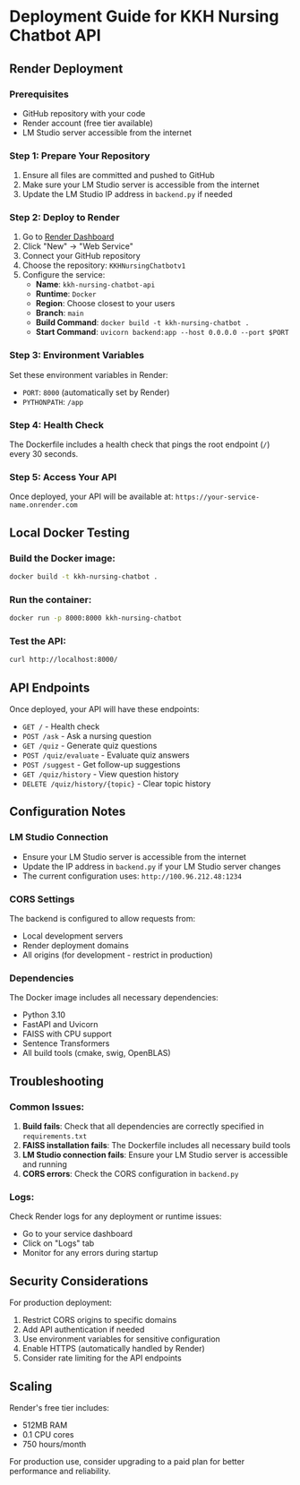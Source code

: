 # Deployment Guide for KKH Nursing Chatbot API

## Render Deployment

### Prerequisites
- GitHub repository with your code
- Render account (free tier available)
- LM Studio server accessible from the internet

### Step 1: Prepare Your Repository
1. Ensure all files are committed and pushed to GitHub
2. Make sure your LM Studio server is accessible from the internet
3. Update the LM Studio IP address in `backend.py` if needed

### Step 2: Deploy to Render
1. Go to [Render Dashboard](https://dashboard.render.com/)
2. Click "New" → "Web Service"
3. Connect your GitHub repository
4. Choose the repository: `KKHNursingChatbotv1`
5. Configure the service:
   - **Name**: `kkh-nursing-chatbot-api`
   - **Runtime**: `Docker`
   - **Region**: Choose closest to your users
   - **Branch**: `main`
   - **Build Command**: `docker build -t kkh-nursing-chatbot .`
   - **Start Command**: `uvicorn backend:app --host 0.0.0.0 --port $PORT`

### Step 3: Environment Variables
Set these environment variables in Render:
- `PORT`: `8000` (automatically set by Render)
- `PYTHONPATH`: `/app`

### Step 4: Health Check
The Dockerfile includes a health check that pings the root endpoint (`/`) every 30 seconds.

### Step 5: Access Your API
Once deployed, your API will be available at:
`https://your-service-name.onrender.com`

## Local Docker Testing

### Build the Docker image:
```bash
docker build -t kkh-nursing-chatbot .
```

### Run the container:
```bash
docker run -p 8000:8000 kkh-nursing-chatbot
```

### Test the API:
```bash
curl http://localhost:8000/
```

## API Endpoints

Once deployed, your API will have these endpoints:

- `GET /` - Health check
- `POST /ask` - Ask a nursing question
- `GET /quiz` - Generate quiz questions
- `POST /quiz/evaluate` - Evaluate quiz answers
- `POST /suggest` - Get follow-up suggestions
- `GET /quiz/history` - View question history
- `DELETE /quiz/history/{topic}` - Clear topic history

## Configuration Notes

### LM Studio Connection
- Ensure your LM Studio server is accessible from the internet
- Update the IP address in `backend.py` if your LM Studio server changes
- The current configuration uses: `http://100.96.212.48:1234`

### CORS Settings
The backend is configured to allow requests from:
- Local development servers
- Render deployment domains
- All origins (for development - restrict in production)

### Dependencies
The Docker image includes all necessary dependencies:
- Python 3.10
- FastAPI and Uvicorn
- FAISS with CPU support
- Sentence Transformers
- All build tools (cmake, swig, OpenBLAS)

## Troubleshooting

### Common Issues:
1. **Build fails**: Check that all dependencies are correctly specified in `requirements.txt`
2. **FAISS installation fails**: The Dockerfile includes all necessary build tools
3. **LM Studio connection fails**: Ensure your LM Studio server is accessible and running
4. **CORS errors**: Check the CORS configuration in `backend.py`

### Logs:
Check Render logs for any deployment or runtime issues:
- Go to your service dashboard
- Click on "Logs" tab
- Monitor for any errors during startup

## Security Considerations

For production deployment:
1. Restrict CORS origins to specific domains
2. Add API authentication if needed
3. Use environment variables for sensitive configuration
4. Enable HTTPS (automatically handled by Render)
5. Consider rate limiting for the API endpoints

## Scaling

Render's free tier includes:
- 512MB RAM
- 0.1 CPU cores
- 750 hours/month

For production use, consider upgrading to a paid plan for better performance and reliability.
